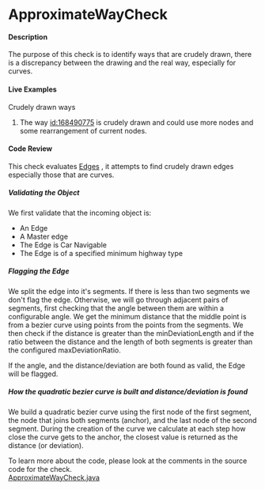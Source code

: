 # ApproximateWayCheck

#### Description

The purpose of this check is to identify ways that are crudely drawn, there is a discrepancy between the drawing 
and the real way, especially for curves.

#### Live Examples

Crudely drawn ways
1. The way [id:168490775](https://www.openstreetmap.org/way/168490775) is crudely drawn and could use more nodes 
and some rearrangement of current nodes.

#### Code Review

This check evaluates [Edges](https://github.com/osmlab/atlas/blob/dev/src/main/java/org/openstreetmap/atlas/geography/atlas/items/Edge.java)
, it attempts to find crudely drawn edges especially those that are curves.

##### Validating the Object
We first validate that the incoming object is: 
* An Edge
* A Master edge
* The Edge is Car Navigable
* The Edge is of a specified minimum highway type

##### Flagging the Edge
We split the edge into it's segments. If there is less than two segments we don't flag the edge. 
Otherwise, we will go through adjacent pairs of segments, first checking that the angle between 
them are within a configurable angle. We get the minimum distance that the middle point is from a bezier curve using points from the 
points from the segments. We then check if the distance is greater than the minDeviationLength and if the ratio between 
the distance and the length of both segments is greater than the configured maxDeviationRatio.

If the angle, and the distance/deviation are both found as valid, the Edge will be flagged.  

##### How the quadratic bezier curve is built and distance/deviation is found
We build a quadratic bezier curve using the first node of the first segment, the node that joins both segments (anchor), 
and the last node of the second segment. During the creation of the curve we calculate at each step how close the 
curve gets to the anchor, the closest value is returned as the distance (or deviation).

To learn more about the code, please look at the comments in the source code for the check.  
[ApproximateWayCheck.java﻿](../../src/main/java/org/openstreetmap/atlas/checks/validation/linear/edges/ApproximateWayCheck.java)
